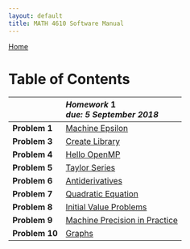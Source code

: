 ```yaml
---
layout: default
title: MATH 4610 Software Manual
---
```


<a href="https://philipnelson5.github.io">Home</a>

# Table of Contents

|| *Homework* 1 <br> _due: 5 September 2018_ <br>|
| :-----------------|:---------------------------|
| **Problem 1**     | [Machine Epsilon](./hw1/1-maceps/manual.md)|
| **Problem 3**     | [Create Library](./hw1/3-lib/manual.md)|
| **Problem 4**     | [Hello OpenMP](./hw1/4-openMP/manual.md)|
| **Problem 5**     | [Taylor Series](./hw1/5-taylorSeries/manual.md)|
| **Problem 6**     | [Antiderivatives](./hw1/6-antiderivatives/manual.md)|
| **Problem 7**     | [Quadratic Equation](./hw1/7-quadraticEquation/manual.md)|
| **Problem 8**     | [Initial Value Problems](./hw1/8-ivps/manual.md)|
| **Problem 9**     | [Machine Precision in Practice](./hw1/9-macepsApplications/manual.md)|
| **Problem 10**    | [Graphs](./hw1/10-graphs/manual.md)|
